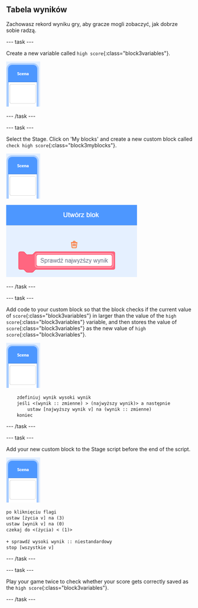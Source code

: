 ## Tabela wyników

Zachowasz rekord wyniku gry, aby gracze mogli zobaczyć, jak dobrze sobie radzą.

\--- task \---

Create a new variable called `high score`{:class="block3variables"}.

![Stage sprite](images/stage-sprite.png)

\--- /task \---

\--- task \---

Select the Stage. Click on 'My blocks' and create a new custom block called `check high score`{:class="block3myblocks"}.

![Stage sprite](images/stage-sprite.png)

![screenshot](images/dots-custom-1.png)

\--- /task \---

\--- task \---

Add code to your custom block so that the block checks if the current value of `score`{:class="block3variables"} in larger than the value of the `high score`{:class="block3variables"} variable, and then stores the value of `score`{:class="block3variables"} as the new value of `high score`{:class="block3variables"}.

![Stage sprite](images/stage-sprite.png)

```blocks3
    zdefiniuj wynik wysoki wynik
    jeśli <(wynik :: zmienne) > (najwyższy wynik)> a następnie
        ustaw [najwyższy wynik v] na (wynik :: zmienne)
    koniec
```

\--- /task \---

\--- task \---

Add your new custom block to the Stage script before the end of the script.

![Stage sprite](images/stage-sprite.png)

```blocks3
po kliknięciu flagi
ustaw [życia v] na (3)
ustaw [wynik v] na (0)
czekaj do <(życia) < (1)>

+ sprawdź wysoki wynik :: niestandardowy
stop [wszystkie v]
```

\--- /task \---

\--- task \---

Play your game twice to check whether your score gets correctly saved as the `high score`{:class="block3variables"}.

\--- /task \---